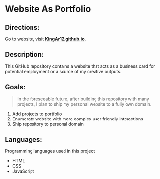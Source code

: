 Website As Portfolio
====================

Directions:
-----------
Go to website, visit **[KingAr12.github.io](./index.html)**.

Description:
------------
This GitHub repository contains a website that acts as a business card for potential employment or a source of my creative outputs.

Goals:
------
> In the foreseeable future, after building this repository with many projects, 
> I plan to ship my personal website to a fully own domain.

1. Add projects to portfolio
2. Enumerate website with more complex user friendly interactions
3. Ship repository to personal domain

## Languages:
Programming languages used in this project

* HTML
* CSS
* JavaScript
